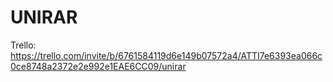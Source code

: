 # UNIRAR

Trello: https://trello.com/invite/b/6761584119d6e149b07572a4/ATTI7e6393ea066c0ce8748a2372e2e992e1EAE6CC09/unirar
